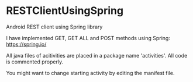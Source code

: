 # RESTClientUsingSpring
Android REST client using Spring library

I have implemented GET, GET ALL and POST methods using Spring: https://spring.io/

All java files of acitivities are placed in a package name 'activities'.
All code is commented properly.

You might want to change starting activity by editing the manifest file.
